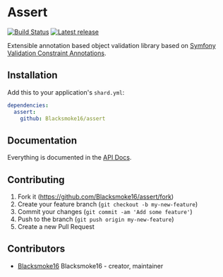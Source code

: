 # Assert
[![Build Status](https://travis-ci.org/Blacksmoke16/assert.svg?branch=master)](https://travis-ci.org/Blacksmoke16/assert)
[![Latest release](https://img.shields.io/github/release/Blacksmoke16/assert.svg?style=flat-square)](https://github.com/Blacksmoke16/assert/releases)

Extensible annotation based object validation library based on [Symfony Validation Constraint Annotations](https://symfony.com/doc/current/reference/constraints.html).

## Installation

Add this to your application's `shard.yml`:

```yaml
dependencies:
  assert:
    github: Blacksmoke16/assert
```

## Documentation

Everything is documented in the [API Docs](https://blacksmoke16.github.io/assert/Assert.html).

## Contributing

1. Fork it (<https://github.com/Blacksmoke16/assert/fork>)
2. Create your feature branch (`git checkout -b my-new-feature`)
3. Commit your changes (`git commit -am 'Add some feature'`)
4. Push to the branch (`git push origin my-new-feature`)
5. Create a new Pull Request

## Contributors

- [Blacksmoke16](https://github.com/Blacksmoke16) Blacksmoke16 - creator, maintainer
